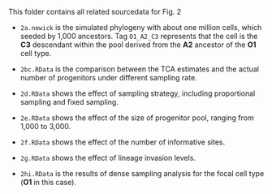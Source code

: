 This folder contains all related sourcedata for Fig. 2

- `2a.newick` is the simulated phylogeny with about one million cells, which seeded by 1,000 ancestors. Tag `O1_A2_C3` represents that the cell is the __C3__ descendant within the pool derived from the __A2__ ancestor of the __O1__ cell type.

- `2bc.RData` is the comparison between the TCA estimates and the actual number of progenitors under different sampling rate.

- `2d.RData` shows the effect of sampling strategy, including proportional sampling and fixed sampling.

- `2e.RData` shows the effect of the size of progenitor pool, ranging from 1,000 to 3,000.

- `2f.RData` shows the effect of the number of informative sites.

- `2g.RData` shows the effect of lineage invasion levels.

- `2hi.RData` is the results of dense sampling analysis for the focal cell type (__O1__ in this case).
